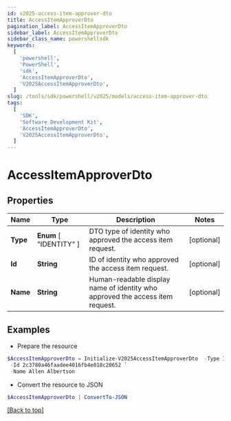 ```yaml
---
id: v2025-access-item-approver-dto
title: AccessItemApproverDto
pagination_label: AccessItemApproverDto
sidebar_label: AccessItemApproverDto
sidebar_class_name: powershellsdk
keywords:
  [
    'powershell',
    'PowerShell',
    'sdk',
    'AccessItemApproverDto',
    'V2025AccessItemApproverDto',
  ]
slug: /tools/sdk/powershell/v2025/models/access-item-approver-dto
tags:
  [
    'SDK',
    'Software Development Kit',
    'AccessItemApproverDto',
    'V2025AccessItemApproverDto',
  ]
---
```


# AccessItemApproverDto

## Properties

| Name | Type | Description | Notes |
| --- | --- | --- | --- |
| **Type** | **Enum** [ "IDENTITY" ] | DTO type of identity who approved the access item request. | [optional] |
| **Id** | **String** | ID of identity who approved the access item request. | [optional] |
| **Name** | **String** | Human-readable display name of identity who approved the access item request. | [optional] |

## Examples

- Prepare the resource

```powershell
$AccessItemApproverDto = Initialize-V2025AccessItemApproverDto  -Type IDENTITY `
 -Id 2c3780a46faadee4016fb4e018c20652 `
 -Name Allen Albertson
```

- Convert the resource to JSON

```powershell
$AccessItemApproverDto | ConvertTo-JSON
```

[[Back to top]](#)
